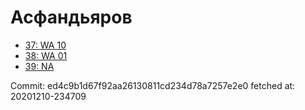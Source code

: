 # Асфандьяров
- [37: WA 10](37.md)
- [38: WA 01](38.md)
- [39: NA](39.md)

Commit: ed4c9b1d67f92aa26130811cd234d78a7257e2e0
 fetched at: 20201210-234709
